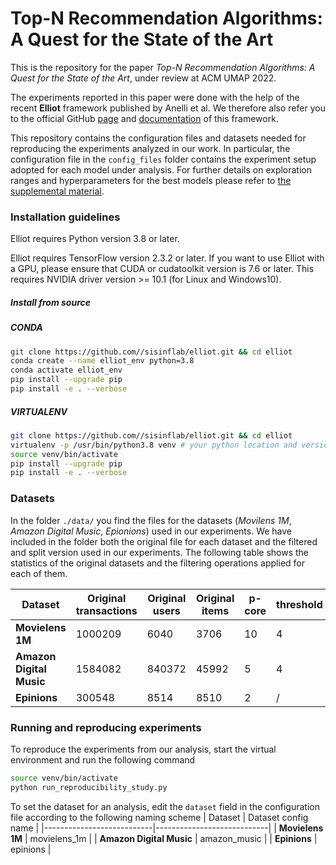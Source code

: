# Top-N Recommendation Algorithms: A Quest for the State of the Art

This is the repository for the paper _Top-N Recommendation Algorithms: A Quest for the State of the Art_, under review at ACM UMAP 2022.

The experiments reported in this paper were done with the help of the recent **Elliot** framework published by Anelli et al. We therefore also refer you to the official GitHub [page](https://github.com/sisinflab/elliot) and [documentation](https://elliot.readthedocs.io/en/latest/) of this framework.

This repository contains the configuration files and datasets needed for reproducing the experiments analyzed in our work.
In particular, the configuration file in the `config_files` folder contains the experiment setup adopted for each model under analysis. For further details on exploration ranges and hyperparameters for the best models please refer to [the supplemental material](./Recommender_Systems_State_of_the_Art_Additional_Material.pdf).

### Installation guidelines
Elliot requires Python version 3.8 or later.

Elliot requires TensorFlow version 2.3.2 or later. If you want to use Elliot with a GPU, please ensure that CUDA or cudatoolkit version is 7.6 or later. This requires NVIDIA driver version >= 10.1 (for Linux and Windows10).

##### Install from source

##### CONDA
```bash
git clone https://github.com//sisinflab/elliot.git && cd elliot
conda create --name elliot_env python=3.8
conda activate elliot_env
pip install --upgrade pip
pip install -e . --verbose
```

##### VIRTUALENV
```bash
git clone https://github.com//sisinflab/elliot.git && cd elliot
virtualenv -p /usr/bin/python3.8 venv # your python location and version
source venv/bin/activate
pip install --upgrade pip
pip install -e . --verbose
```


### Datasets
In the folder `./data/` you find the files for the datasets (_Movilens 1M_, _Amazon Digital Music_, _Epionions_) used in our experiments. We have included in the folder both the original file for each dataset and the filtered and split version used in our experiments.
The following table shows the statistics of the original datasets and the filtering operations applied for each of them.

| Dataset                   | Original transactions | Original users            | Original items        |p-core                     | threshold             |
|---------------------------|-----------------------|---------------------------|-----------------------|---------------------------|-----------------------|
| **Movielens 1M**          | 1000209               | 6040                      | 3706                  | 10                        | 4                     |
| **Amazon Digital Music**  | 1584082               | 840372                    | 45992                 | 5                         | 4                     |
| **Epinions**              | 300548                | 8514                      | 8510                  | 2                         | /                     |

### Running and reproducing experiments

To reproduce the experiments from our analysis, start the virtual environment and run the following command
```bash
source venv/bin/activate
python run_reproducibility_study.py
```
To set the dataset for an analysis,  edit the `dataset` field in the configuration file according to the following naming scheme
| Dataset                   | Dataset config name        |
|---------------------------|----------------------------|
| **Movielens 1M**          | movielens_1m               |
| **Amazon Digital Music**  | amazon_music               |
| **Epinions**              | epinions                   |
